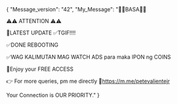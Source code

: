 {
    "Message_version": "42",
    "My_Message": "📌📌BASA📌📌

⚠️⚠️ ATTENTION ⚠️⚠️

📌LATEST UPDATE
✅TGIF!!!!

✅DONE REBOOTING

✅WAG KALIMUTAN MAG WATCH ADS para maka IPON ng COINS

💯Enjoy your FREE ACCESS

👉 For more queries, pm me directly
🔗https://m.me/petevalientejr

Your Connection is OUR PRIORITY."
}
